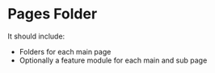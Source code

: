 # Pages Folder

It should include:
- Folders for each main page
- Optionally a feature module for each main and sub page
